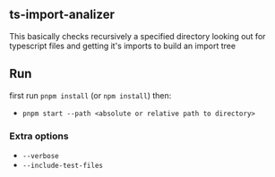 ## ts-import-analizer

This basically checks recursively a specified directory looking out for typescript files and getting it's imports to build an import tree

## Run

first run `pnpm install` (or `npm install`) then:

- `pnpm start --path <absolute or relative path to directory>`

### Extra options

- `--verbose`
- `--include-test-files`

